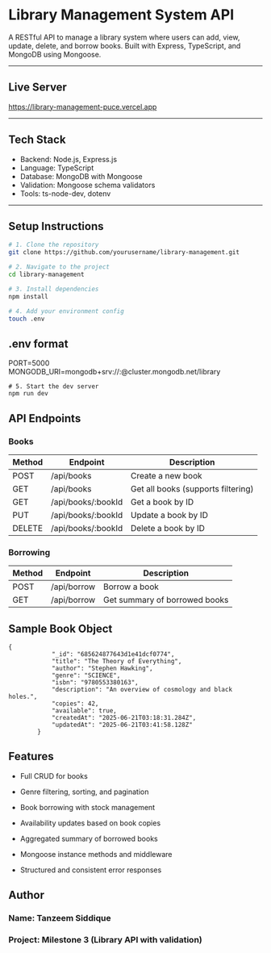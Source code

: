 # Library Management System API

A RESTful API to manage a library system where users can add, view, update, delete, and borrow books. Built with Express, TypeScript, and MongoDB using Mongoose.

---

## Live Server

https://library-management-puce.vercel.app

---

## Tech Stack

- Backend: Node.js, Express.js
- Language: TypeScript
- Database: MongoDB with Mongoose
- Validation: Mongoose schema validators
- Tools: ts-node-dev, dotenv

---

## Setup Instructions

```bash
# 1. Clone the repository
git clone https://github.com/yourusername/library-management.git

# 2. Navigate to the project
cd library-management

# 3. Install dependencies
npm install

# 4. Add your environment config
touch .env
```

## .env format

PORT=5000
MONGODB_URI=mongodb+srv://<username>:<password>@cluster.mongodb.net/library

```
# 5. Start the dev server
npm run dev
```

## API Endpoints

### Books

| Method | Endpoint            | Description                        |
| ------ | ------------------- | ---------------------------------- |
| POST   | /api/books          | Create a new book                  |
| GET    | /api/books          | Get all books (supports filtering) |
| GET    | /api/books/\:bookId | Get a book by ID                   |
| PUT    | /api/books/\:bookId | Update a book by ID                |
| DELETE | /api/books/\:bookId | Delete a book by ID                |

### Borrowing

| Method | Endpoint    | Description                   |
| ------ | ----------- | ----------------------------- |
| POST   | /api/borrow | Borrow a book                 |
| GET    | /api/borrow | Get summary of borrowed books |

## Sample Book Object

```
{
            "_id": "685624877643d1e41dcf0774",
            "title": "The Theory of Everything",
            "author": "Stephen Hawking",
            "genre": "SCIENCE",
            "isbn": "9780553380163",
            "description": "An overview of cosmology and black holes.",
            "copies": 42,
            "available": true,
            "createdAt": "2025-06-21T03:18:31.284Z",
            "updatedAt": "2025-06-21T03:41:58.128Z"
        }
```

## Features

- Full CRUD for books

- Genre filtering, sorting, and pagination

- Book borrowing with stock management

- Availability updates based on book copies

- Aggregated summary of borrowed books

- Mongoose instance methods and middleware

- Structured and consistent error responses

## Author

### Name: Tanzeem Siddique

### Project: Milestone 3 (Library API with validation)
